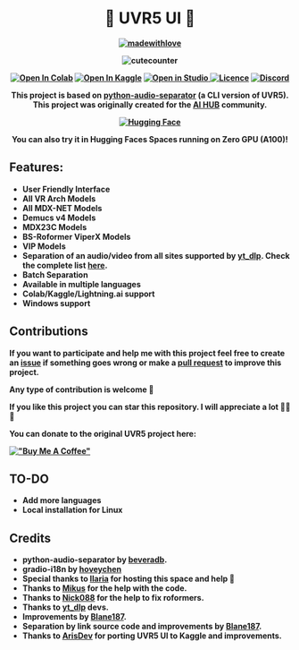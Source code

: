 <h1 align="center"><b> 🎵 UVR5 UI 🎵 <b></h1>

<div align="center">

[![madewithlove](https://img.shields.io/badge/made_with-%E2%9D%A4-red?style=for-the-badge&labelColor=orange)](https://github.com/Eddycrack864/UVR5-UI)

![cutecounter](https://count.nett.moe/get/uvr5_ui_colab/img?theme=rule34)

[![Open In Colab](https://img.shields.io/badge/Colab-F9AB00?style=for-the-badge&logo=googlecolab&color=525252)](https://colab.research.google.com/github/Eddycrack864/UVR5-UI/blob/main/UVR_UI.ipynb)
[![Open In Kaggle](https://img.shields.io/badge/Kaggle-20BEFF?style=for-the-badge&logo=Kaggle&logoColor=white)](https://www.kaggle.com/code/eddycrack864/uvr5-ui)
<a target="_blank" href="https://lightning.ai/new?repo_url=https%3A%2F%2Fgithub.com%2FEddycrack864%2FUVR5-UI%2Fblob%2Fmain%2FUVR_UI.ipynb">
  <img src="https://pl-bolts-doc-images.s3.us-east-2.amazonaws.com/app-2/studio-badge.svg" alt="Open in Studio" />
</a>
[![Licence](https://img.shields.io/badge/LICENSE-MIT-green.svg?style=for-the-badge)](https://github.com/Eddycrack864/UVR5-UI/blob/main/LICENSE)
[![Discord](https://img.shields.io/badge/Community-Discord-7289DA?style=for-the-badge&logo=discord&logoColor=white)](https://discord.gg/aihub)

This project is based on [python-audio-separator](https://github.com/karaokenerds/python-audio-separator) (a CLI version of UVR5). This project was originally created for the [AI ​​HUB](https://discord.gg/aihub) community.

</div>
<div align="center">
  
[![Hugging Face](https://huggingface.co/datasets/huggingface/badges/resolve/main/open-in-hf-spaces-xl-dark.svg?download=true)](https://huggingface.co/spaces/TheStinger/UVR5_UI)

You can also try it in Hugging Faces Spaces running on Zero GPU (A100)!

</div>

## Features: 
* User Friendly Interface
* All VR Arch Models
* All MDX-NET Models
* Demucs v4 Models
* MDX23C Models
* BS-Roformer ViperX Models
* VIP Models
* Separation of an audio/video from all sites supported by [yt_dlp](https://github.com/yt-dlp/yt-dlp). Check the complete list [here](https://github.com/yt-dlp/yt-dlp/blob/master/supportedsites.md).
* Batch Separation
* Available in multiple languages
* Colab/Kaggle/Lightning.ai support
* Windows support

## Contributions
If you want to participate and help me with this project feel free to create an [issue](https://github.com/Eddycrack864/UVR5-UI/issues) if something goes wrong or make a [pull request](https://github.com/Eddycrack864/UVR5-UI/pulls) to improve this project.

Any type of contribution is welcome 💖

If you like this project you can star this repository. I will appreciate a lot 💖💖💖

You can donate to the original UVR5 project here:

[!["Buy Me A Coffee"](https://www.buymeacoffee.com/assets/img/custom_images/orange_img.png)](https://www.buymeacoffee.com/uvr5)

## TO-DO
* Add more languages
* Local installation for Linux

## Credits
* python-audio-separator by [beveradb](https://github.com/beveradb).
* gradio-i18n by [hoveychen](https://github.com/hoveychen)
* Special thanks to [Ilaria](https://github.com/TheStingerX) for hosting this space and help 💖
* Thanks to [Mikus](https://github.com/cappuch) for the help with the code.
* Thanks to [Nick088](https://github.com/Nick088Official) for the help to fix roformers.
* Thanks to [yt_dlp](https://github.com/yt-dlp/yt-dlp) devs.
* Improvements by [Blane187](https://huggingface.co/Blane187).
* Separation by link source code and improvements by [Blane187](https://huggingface.co/Blane187).
* Thanks to [ArisDev](https://github.com/aris-py) for porting UVR5 UI to Kaggle and improvements.
